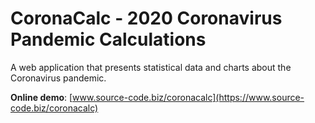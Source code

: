# CoronaCalc - 2020 Coronavirus Pandemic Calculations

A web application that presents statistical data and charts about the Coronavirus pandemic.

**Online demo**: [www.source-code.biz/coronacalc](https://www.source-code.biz/coronacalc)
